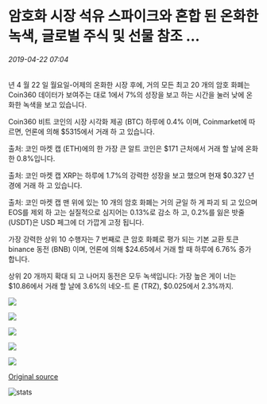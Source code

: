 # 암호화 시장 석유 스파이크와 혼합 된 온화한 녹색, 글로벌 주식 및 선물 참조 ...

###### 2019-04-22 07:04

년 4 월 22 일 월요일-어제의 온화한 시장 후에, 거의 모든 최고 20 개의 암호 화폐는 Coin360 데이터가 보여주는 대로 1에서 7%의 성장을 보고 하는 시간을 눌러 낮에 온화한 녹색을 보고 있습니다.

Coin360 비트 코인의 시장 시각화 제공 (BTC) 하루에 0.4% 이며, Coinmarket에 따르면, 언론에 의해 $5315에서 거래 하 고 있습니다.

출처: 코인 마켓 캡 (ETH)에의 한 가장 큰 알트 코인은 $171 근처에서 거래 할 날에 온화한 0.8%입니다.

출처: 코인 마켓 캡 XRP는 하루에 1.7%의 강력한 성장을 보고 했으며 현재 $0.327 년경에 거래 하 고 있습니다.

출처: 코인 마켓 캡 맨 위에 있는 10 개의 암호 화폐는 거의 균일 하 게 파괴 되 고 있으며 EOS를 제외 하 고는 실질적으로 심지어는 0.13%로 감소 하 고, 0.2%를 잃은 밧줄 (USDT)은 USD 페그에 더 가깝게 고정 됩니다.

가장 강력한 상위 10 수행자는 7 번째로 큰 암호 화폐로 평가 되는 기본 교환 토큰 binance 동전 (BNB) 이며, 언론에 의해 $24.65에서 거래 할 때 하루에 6.76% 증가 합니다.

상위 20 개까지 확대 되 고 나머지 동전은 모두 녹색입니다: 가장 높은 게이 너는 $10.86에서 거래 할 날에 3.6%의 네오-트 론 (TRZ), $0.025에서 2.3%까지.

![](https://s3.cointelegraph.com/storage/uploads/view/77bcb455f39edf07c59f0ee01f0056b1.png)

![](https://s3.cointelegraph.com/storage/uploads/view/2fa59426e714ce8d2eded069951fcef8.png)

![](https://s3.cointelegraph.com/storage/uploads/view/b9c7c31fcf1be3a246e01e5a9d4ebf0c.png)

![](https://s3.cointelegraph.com/storage/uploads/view/51eaad1a6d008b1c33dcc27d79d7597b.png)

![](https://s3.cointelegraph.com/storage/uploads/view/b0853a72a8fcf9812db8dd0b04cbcb3b.png)

[Original source](https://cointelegraph.com/news/crypto-markets-see-mild-green-global-stocks-and-futures-mixed-as-oil-spikes)

![stats](https://c.statcounter.com/11760860/0/a89fa40b/1/ "stats")